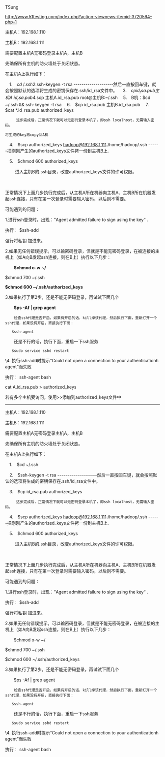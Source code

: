 TSung

http://www.51testing.com/index.php?action-viewnews-itemid-3720564-php-1

主机A：192.168.1.110

主机B：192.168.1.111 

需要配置主机A无密码登录主机A，主机B

先确保所有主机的防火墙处于关闭状态。

在主机A上执行如下：

 　1.　$cd ~/.ssh
 　2.　$ssh-keygen -t rsa  --------------------然后一直按回车键，就会按照默认的选项将生成的密钥保存在.ssh/id_rsa文件中。
 　3.　$cp id_rsa.pub 主机A.id_rsa.pub
 　4.　$scp 主机A.id_rsa.pub root@主机B:~/.ssh
 　5.　B机：$cd ~/.ssh && ssh-keygen -t rsa
 　6.　$cp id_rsa.pub 主机B.id_rsa.pub
 　7.　$cat *.id_rsa.pub authorized_keys 

         这步完成后，正常情况下就可以无密码登录本机了，即ssh localhost，无需输入密码。

	将生成的key再copy回A机

 　4.　$scp authorized_keys hadoop@192.168.1.111:/home/hadoop/.ssh   ------把刚刚产生的authorized_keys文件拷一份到主机B上.　　

 　5.　$chmod 600 authorized_keys       

　　   进入主机B的.ssh目录，改变authorized_keys文件的许可权限。

　　 

 

正常情况下上面几步执行完成后，从主机A所在机器向主机A、主机B所在机器发起ssh连接，只有在第一次登录时需要输入密码，以后则不需要。

 

可能遇到的问题：

1.进行ssh登录时，出现：”Agent admitted failure to sign using the key“ .

   执行： $ssh-add

   强行将私钥 加进来。

2.如果无任何错误提示，可以输密码登录，但就是不能无密码登录，在被连接的主机上（如A向B发起ssh连接，则在B上）执行以下几步：

　　**$chmod o-w ~/**

   $chmod 700 ~/.ssh

   **$chmod 600 ~/.ssh/authorized_keys**

3.如果执行了第2步，还是不能无密码登录，再试试下面几个

　　**$ps -Af | grep agent** 

        检查ssh代理是否开启，如果有开启的话，kill掉该代理，然后执行下面，重新打开一个ssh代理，如果没有开启，直接执行下面：

       $ssh-agent

　　还是不行的话，执行下面，重启一下ssh服务

       $sudo service sshd restart

\4. 执行ssh-add时提示“Could not open a connection to your authenticationh agent”而失败

执行： ssh-agent bash



cat A.id_rsa.pub > authorized_keys

若有多个主机要访问，使用>>添加到authorized_keys文件中 

------------------------------------------------------------------------------------



主机A：192.168.1.110 

主机B：192.168.1.111 

需要配置主机A无密码登录主机A，主机B

先确保所有主机的防火墙处于关闭状态。

在主机A上执行如下：

　1.　$cd ~/.ssh

　2.　$ssh-keygen -t rsa  --------------------然后一直按回车键，就会按照默认的选项将生成的密钥保存在.ssh/id_rsa文件中。

　3.　$cp id_rsa.pub authorized_keys 

         这步完成后，正常情况下就可以无密码登录本机了，即ssh localhost，无需输入密码。

　4.　$scp authorized_keys hadoop@192.168.1.111:/home/hadoop/.ssh   ------把刚刚产生的authorized_keys文件拷一份到主机B上.　　

　5.　$chmod 600 authorized_keys       

　　   进入主机B的.ssh目录，改变authorized_keys文件的许可权限。

　　 

 

正常情况下上面几步执行完成后，从主机A所在机器向主机A、主机B所在机器发起ssh连接，只有在第一次登录时需要输入密码，以后则不需要。

 

可能遇到的问题：

1.进行ssh登录时，出现：”Agent admitted failure to sign using the key“ .

   执行： $ssh-add

   强行将私钥 加进来。

2.如果无任何错误提示，可以输密码登录，但就是不能无密码登录，在被连接的主机上（如A向B发起ssh连接，则在B上）执行以下几步：

　　$chmod o-w ~/

   $chmod 700 ~/.ssh

   $chmod 600 ~/.ssh/authorized_keys

3.如果执行了第2步，还是不能无密码登录，再试试下面几个

　　$ps -Af | grep agent 

        检查ssh代理是否开启，如果有开启的话，kill掉该代理，然后执行下面，重新打开一个ssh代理，如果没有开启，直接执行下面：

       $ssh-agent

　　还是不行的话，执行下面，重启一下ssh服务

       $sudo service sshd restart

\4. 执行ssh-add时提示“Could not open a connection to your authenticationh agent”而失败

执行： ssh-agent bash 
